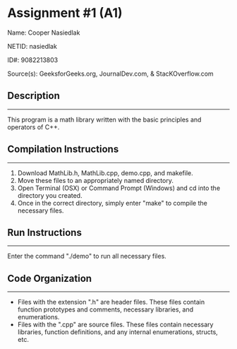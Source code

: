 # Assignment #1 (A1)

Name: Cooper Nasiedlak

NETID: nasiedlak

ID#: 9082213803

Source(s): GeeksforGeeks.org, JournalDev.com, & StacKOverflow.com

## Description

---
This program is a math library written with the basic principles and operators of C++.

## Compilation Instructions

---
1. Download MathLib.h, MathLib.cpp, demo.cpp, and makefile. 
2. Move these files to an appropriately named directory. 
3. Open Terminal (OSX) or Command Prompt (Windows) and cd into the directory you created. 
4. Once in the correct directory, simply enter "make" to compile the necessary files.

## Run Instructions

---
Enter the command "./demo" to run all necessary files.

## Code Organization

---
- Files with the extension ".h" are header files. These files contain function prototypes and comments, necessary libraries, and enumerations.
- Files with the ".cpp" are source files. These files contain necessary libraries, function definitions, and any internal enumerations, structs, etc.
